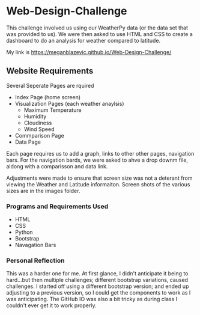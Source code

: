 # Web-Design-Challenge

This challenge involved us using our WeatherPy data (or the data set that was provided to us). 
We were then asked to use HTML and CSS to create a dashboard to do an analysis for weather compared to latitude. 

My link is https://meganblazevic.github.io/Web-Design-Challenge/

## Website Requirements
Several Seperate Pages are rquired
- Index Page (home screen)
- Visualization Pages (each weather anaylsis)
    - Maximum Temperature
    - Humidity
    - Cloudiness
    - Wind Speed
- Commparison Page
- Data Page

Each page requires us to add a graph, links to other other pages, navigation bars.
For the navigation bards, we were asked to ahve a drop downm file, aldong with a comparisson and data link.

Adjustments were made to ensure that screen size was not a deterant from viewing the Weather and Latitude informaiton. Screen shots of the various sizes are in the images folder.

### Programs and Requirements Used
- HTML
- CSS
- Python
- Bootstrap
- Navagation Bars

### Personal Reflection
This was a harder one for me.  At first glance, I didn't anticipate it being to hard...but then multiple challenges; different bootstrap variations, caused challenges.
I started off using a different bootstrap version; and ended up adjusting to a previous version, so I could get the components to work as I was anticipating. The GitHub IO was also a bit tricky as during class I couldn't ever get it to work properly. 
